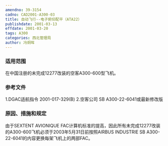 ```yaml
---
amendno: 39-3154
cadno: CAD2001-A300-03
title: 自动飞行--电子俯仰配平（ATA22）
publishdate: 2001-03-13
effdate: 2001-03-20
tags: A300
categories: 西北管理局
author: 冯炯晖
---
```


### 适用范围 
在中国注册的未完成12277改装的空客A300-600型飞机。

<!--more-->
### 参考文件
1.DGAC适航指令 2001-017-329(B) 
    2.空客公司 SB A300-22-6041或最新修改版

### 原因、措施和规定 
由于SEXTENT AVIONIQUE FAC计算机标准的提高，因此所有未完成12277改装的A300-600飞机必须于2003年5月31日前按照AIRBUS INDUSTRIE SB A300-22-6041的内容更换每架飞机上的两部FAC。
